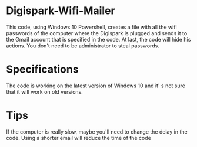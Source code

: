 # Digispark-Wifi-Mailer
This code, using Windows 10 Powershell, creates a file with all the wifi passwords of the computer where the Digispark is plugged and sends it to the Gmail account that is specified in the code. At last, the code will hide his actions.
You don't need to be administrator to steal passwords.

# Specifications
The code is working on the latest version of Windows 10 and it' s not sure that it will work on old versions.

# Tips
If the computer is really slow, maybe you'll need to change the delay in the code.
Using a shorter email will reduce the time of the code
